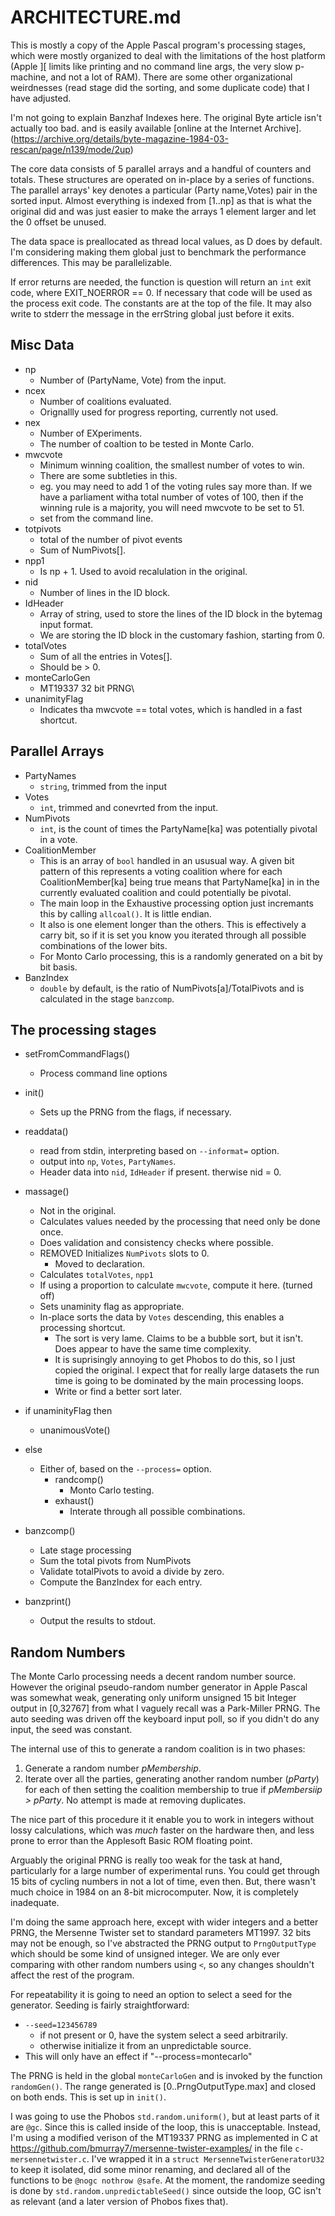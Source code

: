 ARCHITECTURE.md
================

This is mostly a copy of the Apple Pascal program's processing stages,
which were mostly organized to deal with the limitations of the host
platform (Apple ][ limits like printing and no command line args, the
very slow p-machine, and not a lot of RAM). There are some other
organizational weirdnesses (read stage did the sorting, and some
duplicate code) that I have adjusted.

I'm not going to explain Banzhaf Indexes here. The original Byte
article isn't actually too bad. and is easily available [online at
the Internet Archive].
(https://archive.org/details/byte-magazine-1984-03-rescan/page/n139/mode/2up)

The core data consists of 5 parallel arrays and a handful of counters
and totals. These structures are operated on in-place by a series of
functions. The parallel arrays' key denotes a particular
(Party name,Votes) pair in the sorted input. Almost everything is
indexed from [1..np] as that is what the original did and was just
easier to make the arrays 1 element larger and let the 0 offset be
unused.

The data space is preallocated as thread local values, as D does by
default. I'm considering making them global just to benchmark the
performance differences. This may be parallelizable.

If error returns are needed, the function is question will return an
`int` exit code, where EXIT_NOERROR == 0. If necessary that code will
be used as the process exit code. The constants are at the top of the
file. It may also write to stderr the message in the errString global
just before it exits. 

## Misc Data
- np
	- Number of (PartyName, Vote) from the input.
- ncex
	- Number of coalitions evaluated.
	- Orignallly used for progress reporting, currently not used.
- nex
	- Number of EXperiments.
	- The number of coaltion to be tested in Monte Carlo.
- mwcvote
	- Minimum winning coalition, the smallest number of votes to win.
	- There are some subtleties in this.
	- eg. you may need to add 1 of the voting rules say more than. If we have a parliament witha total number of votes of 100, then if the winning rule is a majority, you will need mwcvote to be set to 51.
	- set from the command line.
- totpivots
	- total of the number of pivot events
	- Sum of NumPivots[].
- npp1
	- Is np + 1. Used to avoid recalulation in the original.
- nid
	- Number of lines in the ID block.
- IdHeader
	- Array of string, used to store the lines of the ID block in the bytemag input format. 
	- We are storing the ID block in the customary fashion, starting from 0.
- totalVotes
	- Sum of all the entries in Votes[].
	- Should be > 0.
- monteCarloGen
	- MT19337 32 bit PRNG\
- unanimityFlag
	- Indicates tha mwcvote == total votes, which is handled in a fast shortcut.

## Parallel Arrays
- PartyNames
	- `string`, trimmed from the input
- Votes
	- `int`, trimmed  and conevrted from the input.
- NumPivots
	- `int`, is the count of times the PartyName[ka] was potentially pivotal in a vote. 
- CoalitionMember
	- This is an array of `bool` handled in an ususual way. A given bit pattern of this represents a voting coalition where for each CoalitionMember[ka] being true means that PartyName[ka] in in the currently evaluated coalition and could potentially be pivotal.
	 - The main loop in the Exhaustive processing option just incremants this by calling `allcoal()`. It is little endian. 
	- It also is one element longer than the others. This is effectively a carry bit, so if it is set you know you iterated through all possible combinations of the lower bits.
	- For Monto Carlo processing, this is a randomly generated on a bit by bit basis.
- BanzIndex
	- `double` by default, is the ratio of NumPivots[a]/TotalPivots and is calculated in the stage `banzcomp`.

## The processing stages
- setFromCommandFlags()
	- Process command line options
- init()
	- Sets up the PRNG from the flags, if necessary.
- readdata()
	- read from stdin, interpreting based on `--informat=` option.
	- output into `np`, `Votes`, `PartyNames`.
	- Header data into `nid`, `IdHeader` if present. therwise nid = 0.
- massage()
	- Not in the original.
	- Calculates values needed by the processing that need only be done once.
	- Does validation and consistency checks where possible.
	- REMOVED Initializes `NumPivots` slots to 0.
		- Moved to declaration.
	- Calculates `totalVotes`, `npp1`
	- If using a proportion to calculate `mwcvote`, compute it here. (turned off)
	- Sets unaminity flag as appropriate.
	- In-place sorts the data by `Votes` descending, this enables a processing shortcut.
		- The sort is very lame. Claims to be a bubble sort, but it isn't. Does appear to have the same time complexity.
		- It is suprisingly annoying to get Phobos to do this, so I just copied the original. I expect that for really large datasets the run time is going to be dominated by the main processing loops.
		- Write or find a better sort later.
- if unaminityFlag then
	- unanimousVote()
- else
	- Either of, based on the `--process=` option.
		- randcomp()
			- Monto Carlo testing.
		- exhaust()
			- Interate through all possible combinations.
- banzcomp()
	- Late stage processing
	- Sum the total pivots from NumPivots
	- Validate totalPivots to avoid a divide by zero.
	- Compute the BanzIndex for each entry.

- banzprint()
	- Output the results to stdout.

## Random Numbers

The Monte Carlo processing needs a decent random number source.
However the original pseudo-random number generator in Apple Pascal
was somewhat weak, generating only uniform unsigned 15 bit Integer
output in [0,32767] from what I vaguely recall was a Park-Miller
PRNG.  The auto seeding was driven off the keyboard input poll, so if
you didn't do any input, the seed was constant.

The internal use of this to generate a random coalition is in two phases:

1. Generate a random number *pMembership*.
2. Iterate over all the parties, generating another random number (*pParty*) for each of then setting the coalition membership to true if *pMembersiip > pParty*. No attempt is made at removing duplicates.

The nice part of this procedure it it enable you to work in integers
without lossy calculations, which was *much* faster on the hardware
then, and less prone to error than the Applesoft Basic ROM floating
point.

Arguably the original PRNG is really too weak for the task at hand,
particularly for a large number of experimental runs. You could get
through 15 bits of cycling numbers in not a lot of time, even then.
But, there wasn't much choice in 1984 on an 8-bit microcomputer. Now,
it is completely inadequate.

I'm doing the same approach here, except with wider integers and a
better PRNG, the Mersenne Twister set to standard parameters MT1997.
32 bits may not be enough, so I've abstracted the PRNG output to
`PrngOutputType` which should be some kind of unsigned integer.  We
are only ever comparing with other random numbers using `<`, so any
changes shouldn't affect the rest of the program.

For repeatability it is going to need an option to select a seed for
the generator. Seeding is fairly straightforward:

- `--seed=123456789`
	- if not present or 0, have the system select a seed arbitrarily.
	- otherwise initialize it from an unpredictable source.
- This will only have an effect if "--process=montecarlo"

The PRNG is held in the global `monteCarloGen` and is invoked by the
function `randomGen()`. The range generated is
[0..PrngOutputType.max] and closed on both ends. This is set up in
`init()`.

I was going to use the Phobos `std.random.uniform()`, but at least
parts of it are `@gc`. Since this is called inside of the loop, this
is unacceptable.  Instead, I'm using a modified verison of the
MT19337 PRNG as implemented in C at
https://github.com/bmurray7/mersenne-twister-examples/ in the file
`c-mersennetwister.c`.  I've wrapped it in a `struct
MersenneTwisterGeneratorU32` to keep it isolated, did some minor
renaming, and declared all of the functions to be `@nogc
nothrow @safe`.  At the moment, the randomize seeding is done by
`std.random.unpredictableSeed()` since outside the loop, GC isn't as
relevant (and a later version of Phobos fixes that).


